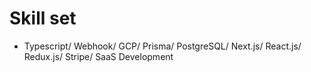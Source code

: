 # Skill set

- Typescript/ Webhook/ GCP/ Prisma/ PostgreSQL/ Next.js/ React.js/ Redux.js/ Stripe/ SaaS Development 
